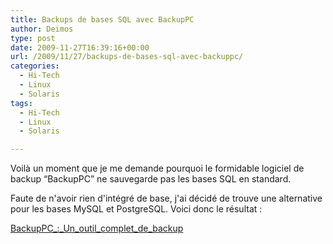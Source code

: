 ```yaml
---
title: Backups de bases SQL avec BackupPC
author: Deimos
type: post
date: 2009-11-27T16:39:16+00:00
url: /2009/11/27/backups-de-bases-sql-avec-backuppc/
categories:
  - Hi-Tech
  - Linux
  - Solaris
tags:
  - Hi-Tech
  - Linux
  - Solaris

---
```


Voilà un moment que je me demande pourquoi le formidable logiciel de backup “BackupPC” ne sauvegarde pas les bases SQL en standard.

Faute de n'avoir rien d'intégré de base, j'ai décidé de trouve une alternative pour les bases MySQL et PostgreSQL. Voici donc le résultat :

[BackupPC\_:\_Un\_outil\_complet\_de\_backup][1]

 [1]: http://wiki.deimos.fr/BackupPC_:_Un_outil_complet_de_backup#Sauvegarder_des_bases_SQL
